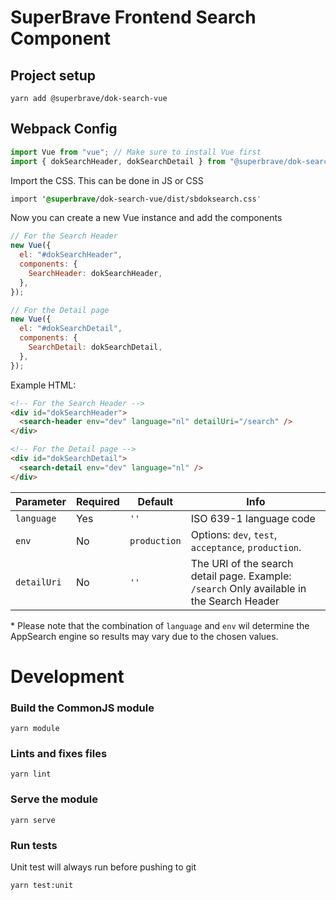 # SuperBrave Frontend Search Component

## Project setup

```
yarn add @superbrave/dok-search-vue
```

## Webpack Config

```js
import Vue from "vue"; // Make sure to install Vue first
import { dokSearchHeader, dokSearchDetail } from "@superbrave/dok-search-vue"; // Import the components
```

Import the CSS. This can be done in JS or CSS

```css
import '@superbrave/dok-search-vue/dist/sbdoksearch.css'
```

Now you can create a new Vue instance and add the components

```js
// For the Search Header
new Vue({
  el: "#dokSearchHeader",
  components: {
    SearchHeader: dokSearchHeader,
  },
});

// For the Detail page
new Vue({
  el: "#dokSearchDetail",
  components: {
    SearchDetail: dokSearchDetail,
  },
});
```

Example HTML:

```html
<!-- For the Search Header -->
<div id="dokSearchHeader">
  <search-header env="dev" language="nl" detailUri="/search" />
</div>

<!-- For the Detail page -->
<div id="dokSearchDetail">
  <search-detail env="dev" language="nl" />
</div>
```

| Parameter   | Required | Default      | Info                                                                                      |
| ----------- | -------- | ------------ | ----------------------------------------------------------------------------------------- |
| `language`  | Yes      | `''`         | ISO 639-1 language code                                                                   |
| `env`       | No       | `production` | Options: `dev`, `test`, `acceptance`, `production`.                                       |
| `detailUri` | No       | `''`         | The URI of the search detail page. Example: `/search` Only available in the Search Header |

\* Please note that the combination of `language` and `env` wil determine the AppSearch engine so results may vary due to the chosen values.

# Development

### Build the CommonJS module

```
yarn module
```

### Lints and fixes files

```
yarn lint
```

### Serve the module

```
yarn serve
```

### Run tests

Unit test will always run before pushing to git

```
yarn test:unit
```
